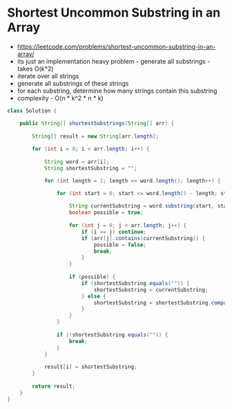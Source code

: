 # Shortest Uncommon Substring in an Array

- https://leetcode.com/problems/shortest-uncommon-substring-in-an-array/
- its just an implementation heavy problem - generate all substrings - takes O(k*2)
- iterate over all strings
- generate all substrings of these strings
- for each substring, determine how many strings contain this substring
- complexity - O(n * k^2 * n * k)

```java
class Solution {

    public String[] shortestSubstrings(String[] arr) {
        
        String[] result = new String[arr.length];
        
        for (int i = 0; i < arr.length; i++) {
            
            String word = arr[i];
            String shortestSubstring = "";

            for (int length = 1; length <= word.length(); length++) {

                for (int start = 0; start <= word.length() - length; start++) {
                    
                    String currentSubstring = word.substring(start, start + length);
                    boolean possible = true;
                    
                    for (int j = 0; j < arr.length; j++) {
                        if (i == j) continue;
                        if (arr[j].contains(currentSubstring)) {
                            possible = false;
                            break;
                        }
                    }
                    
                    if (possible) {
                        if (shortestSubstring.equals("")) {
                            shortestSubstring = currentSubstring;
                        } else {
                            shortestSubstring = shortestSubstring.compareTo(currentSubstring) < 0 ? shortestSubstring : currentSubstring;
                        }
                    }
                }
                
                if (!shortestSubstring.equals("")) {
                    break;
                }
            }
            
            result[i] = shortestSubstring;
        }
        
        return result;
    }
}
```
